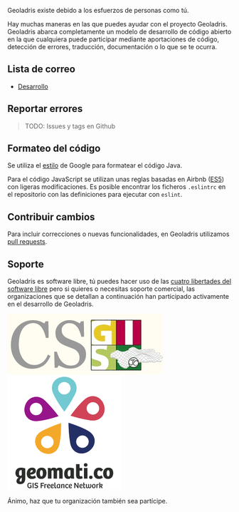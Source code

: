 Geoladris existe debido a los esfuerzos de personas como tú.

Hay muchas maneras en las que puedes ayudar con el proyecto Geoladris. Geoladris abarca completamente un modelo de desarrollo de código abierto en la que cualquiera puede participar mediante aportaciones de código, detección de errores, traducción, documentación o lo que se te ocurra.

## Lista de correo

* [Desarrollo](https://groups.google.com/forum/#!forum/geoladris)

## Reportar errores

> TODO: Issues y tags en Github

## Formateo del código

Se utiliza el [estilo](https://google.github.io/styleguide/javaguide.html) de Google para formatear el código Java.

Para el código JavaScript se utilizan unas reglas basadas en Airbnb ([ES5](https://www.npmjs.com/package/eslint-config-airbnb-es5)) con ligeras modificaciones. Es posible encontrar los ficheros `.eslintrc` en el repositorio con las definiciones para ejecutar con `eslint`.

## Contribuir cambios

Para incluir correcciones o nuevas funcionalidades, en Geoladris utilizamos [pull requests](https://help.github.com/articles/about-pull-requests/).

## Soporte
Geoladris es software libre, tú puedes hacer uso de las [cuatro libertades del software libre](https://es.wikipedia.org/wiki/Definici%C3%B3n_de_Software_Libre) pero si quieres o necesitas soporte comercial, las organizaciones que se detallan a continuación han participado activamente en el desarrollo de Geoladris.

[![CSGIS](../_images/logo_CSGIS.png "CSGIS")](http://www.csgis.de/)
[![geomati.co](../_images/logo_geomatico.png "geomati.co")](http://geomati.co)

Ánimo, haz que tu organización también sea partícipe.


